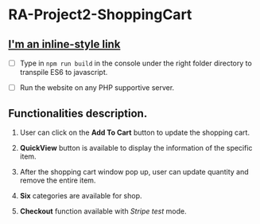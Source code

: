 # RA-Project2-ShoppingCart
## [I'm an inline-style link](https://travel-sick-career.000webhostapp.com/)
- [ ] Type in `npm run build` in the console under the right folder directory to transpile ES6 to javascript. 

- [ ] Run the website on any PHP supportive server.

## Functionalities description.

1. User can click on the **Add To Cart** button to update the shopping cart.

2. **QuickView** button is available to display the information of the specific item.

3. After the shopping cart window pop up, user can update quantity and remove the entire item.

4. **Six** categories are available for shop.

5. **Checkout** function available with _Stripe_ *test* mode.
